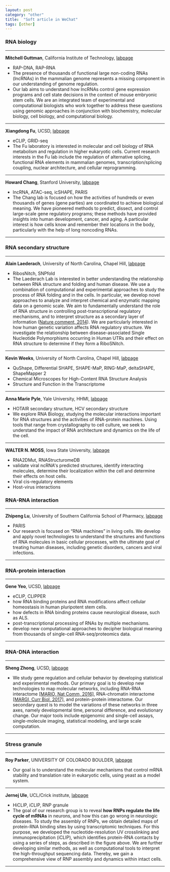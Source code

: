 ```yaml
---
layout: post
category: "other"
title:  "Soft article in WeChat"
tags: [other]
---
```


### RNA biology

---------------------------

**Mitchell Guttman**, California Institute of Technology, [labpage](http://guttmanlab.caltech.edu/index.php)

* RAP-DNA, RAP-RNA
* The presence of thousands of functional large non-coding RNAs (lncRNAs) in the mammalian genome represents a missing component in our understanding of genome regulation.
* Our lab aims to understand how lncRNAs control gene expression programs and cell state decisions in the context of mouse embryonic stem cells. We are an integrated team of experimental and computational biologists who work together to address these questions using genomic approaches in conjunction with biochemistry, molecular biology, cell biology, and computational biology.

---------------------------

**Xiangdong Fu**, UCSD, [labpage](http://cmm.ucsd.edu/fu/)

* eCLIP, GRID-seq
* The Fu laboratory is interested in molecular and cell biology of RNA metabolism and regulation in higher eukaryotic cells. Current research interests in the Fu lab include the regulation of alternative splicing, functional RNA elements in mammalian genomes, transcription/splicing coupling, nuclear architecture, and cellular reprogramming.

---------------------------

**Howard Chang**, Stanford University, [labpage](http://changlab.stanford.edu/)

* lncRNA, ATAC-seq, icSHAPE, PARIS
* The Chang lab is focused on how the activities of hundreds or even thousands of genes (gene parties) are coordinated to achieve biological meaning. We have pioneered methods to predict, dissect, and control large-scale gene regulatory programs; these methods have provided insights into human development, cancer, and aging. A particular interest is how cells know and remember their locations in the body, particularly with the help of long noncoding RNAs.

---------------------------

### RNA secondary structure

---------------------------

**Alain Laederach**, University of North Carolina, Chapel Hill, [labpage](https://ribosnitch.bio.unc.edu/research/)

* RibosNitch, SNPfold
* The Laederach Lab is interested in better understanding the relationship between RNA structure and folding and human disease. We use a combination of computational and experimental approaches to study the process of RNA folding and in the cells. In particular, we develop novel approaches to analyze and interpret chemical and enzymatic mapping data on a genomic scale. We aim to fundamentally understand the role of RNA structure in controlling post-transcriptional regulatory mechanisms, and to interpret structure as a secondary layer of information ([Nature comment, 2014](http://www.nature.com/nature/journal/v505/n7485/full/505621a.html)).  We are particularly interested in how human genetic variation affects RNA regulatory structure. We investigate the relationship between disease-associated Single Nucleotide Polymorphisms occurring in Human UTRs and their effect on RNA structure to determine if they form a RiboSNitch.

---------------------------

**Kevin Weeks**, University of North Carolina, Chapel Hill, [labpage](https://weeks.chem.unc.edu/)

* QuShape, Differential SHAPE, SHAPE-MaP, RING-MaP, deltaSHAPE, ShapeMapper 2
* Chemical Microscopes for High-Content RNA Structure Analysis
* Structure and Function in the Transcriptome

---------------------------

**Anna Marie Pyle**, Yale University, HHMI, [labpage](https://pylelab.org/)

* HOTAIR secondary structure, HCV secondary structure
* We explore RNA Biology, studying the molecular interactions important for RNA structures and the activities of RNA-protein machines.  Using tools that range from crystallography to cell culture, we seek to understand the impact of RNA architecture and dynamics on the life of the cell. 

---------------------------

**WALTER N. MOSS**, Iowa State University, [labpage](http://www.mosslab.org/)

* RNA2DMut, RNAStructuromeDB
* validate viral ncRNA's predicted structures, identify interacting molecules, determine their localization within the cell and determine their effects on host cells.
* Viral cis-regulatory elements
* Host-virus interactions

### RNA-RNA interaction

---------------------------

**Zhipeng Lu**, University of Southern California School of Pharmacy, [labpage](https://zhipenglulab.org/)

* PARIS
* Our research is focused on “RNA machines” in living cells. We develop and apply novel technologies to understand the structures and functions of RNA molecules in basic cellular processes, with the ultimate goal of treating human diseases, including genetic disorders, cancers and viral infections.

---------------------------

### RNA-protein interaction

---------------------------

**Gene Yeo**, UCSD, [labpage](https://yeolab.github.io/)

* eCLIP, CLIPPER
* how RNA binding proteins and RNA modifications affect cellular homeostasis in human pluripotent stem cells.
* how defects in RNA binding proteins cause neurological disease, such as ALS.
* post-transcriptional processing of RNAs by multiple mechanisms.
* develop new computational approaches to decipher biological meaning from thousands of single-cell RNA-seq/proteomics data.

---------------------------

### RNA-DNA interaction

---------------------------

**Sheng Zhong**, UCSD, [labpage](http://systemsbio.ucsd.edu/index.html)

* We study gene regulation and cellular behavior by developing statistical and experimental methods. Our primary goal is to develop new technologies to map molecular networks, including RNA-RNA interactome [[MARIO, Nat Comm, 2016]](http://www.nature.com/articles/ncomms12023), RNA-chromatin interactome [[MARGI, Curr Biol, 2017]](http://www.cell.com/current-biology/fulltext/S0960-9822(17)30011-8), and protein-protein interactome. Our secondary quest is to model the variations of these networks in three axes, namely developmental time, personal difference, and evolutionary change. Our major tools include epigenomic and single-cell assays, single-molecule imaging, statistical modeling, and large scale computation.

---------------------------

### Stress granule

---------------------------

**Roy Parker**, UNIVERSITY OF COLORADO BOULDER, [labpage](https://www.colorado.edu/lab/parkergroup/)

* Our goal is to understand the molecular mechanisms that control mRNA stability and translation rate in eukaryotic cells, using yeast as a model system.

---------------------------

**Jernej Ule**, UCL/Crick institute, [labpage](http://www.ulelab.info/index.php)

* HiCLIP, iCLIP, RNP granule
* The goal of our research group is to reveal **how RNPs regulate the life cycle of mRNAs** in neurons, and how this can go wrong in neurologic diseases. To study the assembly of RNPs, we obtain detailed maps of protein-RNA binding sites by using transcriptomic techniques. For this purpose, we developed the nucleotide-resolution UV crosslinking and immunoprecipitation (iCLIP), which identifies protein-RNA contacts by using a series of steps, as described in the figure above. We are further developing similar methods, as well as computational tools to interpret the high-throughput sequencing data. Thereby, we gain a comprehensive view of RNP assembly and dynamics within intact cells.

---------------------------

